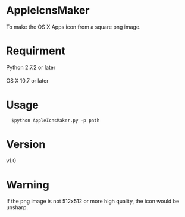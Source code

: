 AppleIcnsMaker
==============

To make the OS X Apps icon from a square png image.

Requirment
=============
Python 2.7.2 or later
####
OS X 10.7 or later
####

Usage
===========

      $python AppleIcnsMaker.py -p path

Version
==========
v1.0

Warning
==========
If the png image is not 512x512 or more high quality, the icon would be unsharp.
